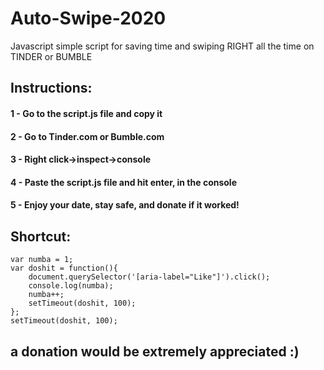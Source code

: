 # Auto-Swipe-2020

Javascript simple script for saving time and swiping RIGHT all the time on TINDER or BUMBLE

## Instructions: 

#### 1 - Go to the script.js file and copy it

#### 2 - Go to Tinder.com or Bumble.com

#### 3 - Right click->inspect->console

#### 4 - Paste the script.js file and hit enter, in the console

#### 5 - Enjoy your date, stay safe, and donate if it worked!


## Shortcut: 

``` 
var numba = 1;
var doshit = function(){
    document.querySelector('[aria-label="Like"]').click();
    console.log(numba);
    numba++;
    setTimeout(doshit, 100);
};
setTimeout(doshit, 100);
```


##  a donation would be extremely appreciated :)
